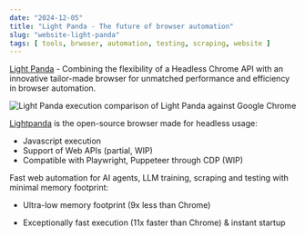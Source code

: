 ```yaml
---
date: "2024-12-05"
title: "Light Panda - The future of browser automation"
slug: "website-light-panda"
tags: [ tools, brwoser, automation, testing, scraping, website ]
---
```




[Light Panda][1] - Combining the flexibility of a Headless Chrome API with an innovative tailor-made browser for unmatched performance and efficiency in browser automation.

![Light Panda execution comparison of Light Panda against Google Chrome][2]

[Lightpanda][1] is the open-source browser made for headless usage:

* Javascript execution
* Support of Web APIs (partial, WIP)
* Compatible with Playwright, Puppeteer through CDP (WIP)

Fast web automation for AI agents, LLM training, scraping and testing with minimal memory footprint:

* Ultra-low memory footprint (9x less than Chrome)
* Exceptionally fast execution (11x faster than Chrome) & instant startup



   [1]: https://lightpanda.io/
   [2]: https://camo.githubusercontent.com/523cfe4ac41a2ab2deccebd0b9197e8232a4a25c0511d014408181064ae853da/68747470733a2f2f63646e2e6c6967687470616e64612e696f2f6173736574732f696d616765732f62656e63686d61726b5f323032342d31322d30342e706e67
